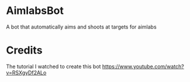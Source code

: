 # AimlabsBot
A bot that automatically aims and shoots at targets for aimlabs


# Credits
The tutorial I watched to create this bot
https://www.youtube.com/watch?v=RSXgyDf2ALo
